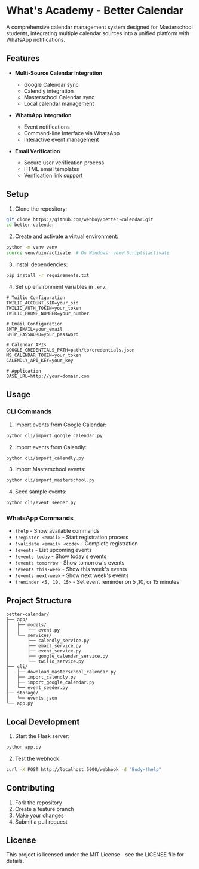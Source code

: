 # What's Academy - Better Calendar

A comprehensive calendar management system designed for Masterschool students, integrating multiple calendar sources into a unified platform with WhatsApp notifications.

## Features

- **Multi-Source Calendar Integration**
  - Google Calendar sync
  - Calendly integration
  - Masterschool Calendar sync
  - Local calendar management

- **WhatsApp Integration**
  - Event notifications
  - Command-line interface via WhatsApp
  - Interactive event management

- **Email Verification**
  - Secure user verification process
  - HTML email templates
  - Verification link support

## Setup

1. Clone the repository:
```bash
git clone https://github.com/webboy/better-calendar.git
cd better-calendar
```

2. Create and activate a virtual environment:
```bash
python -m venv venv
source venv/bin/activate  # On Windows: venv\Scripts\activate
```

3. Install dependencies:
```bash
pip install -r requirements.txt
```

4. Set up environment variables in `.env`:
```env
# Twilio Configuration
TWILIO_ACCOUNT_SID=your_sid
TWILIO_AUTH_TOKEN=your_token
TWILIO_PHONE_NUMBER=your_number

# Email Configuration
SMTP_EMAIL=your_email
SMTP_PASSWORD=your_password

# Calendar APIs
GOOGLE_CREDENTIALS_PATH=path/to/credentials.json
MS_CALENDAR_TOKEN=your_token
CALENDLY_API_KEY=your_key

# Application
BASE_URL=http://your-domain.com
```

## Usage

### CLI Commands

1. Import events from Google Calendar:
```bash
python cli/import_google_calendar.py
```

2. Import events from Calendly:
```bash
python cli/import_calendly.py
```

3. Import Masterschool events:
```bash
python cli/import_masterschool.py
```

4. Seed sample events:
```bash
python cli/event_seeder.py
```

### WhatsApp Commands

- `!help` - Show available commands
- `!register <email>` - Start registration process
- `!validate <email> <code>` - Complete registration
- `!events` - List upcoming events
- `!events today` - Show today's events
- `!events tomorrow` - Show tomorrow's events
- `!events this-week` - Show this week's events
- `!events next-week` - Show next week's events
- `!reminder <5, 10, 15>` - Set event reminder on 5 ,10, or 15 minutes

## Project Structure

```
better-calendar/
├── app/
│   ├── models/
│   │   └── event.py
│   └── services/
│       ├── calendly_service.py
│       ├── email_service.py
│       ├── event_service.py
│       ├── google_calendar_service.py
│       └── twilio_service.py
├── cli/
│   ├── download_masterschool_calendar.py
│   ├── import_calendly.py
│   ├── import_google_calendar.py
│   └── event_seeder.py
├── storage/
│   └── events.json
└── app.py
```

## Local Development

1. Start the Flask server:
```bash
python app.py
```

2. Test the webhook:
```bash
curl -X POST http://localhost:5000/webhook -d "Body=!help"
```

## Contributing

1. Fork the repository
2. Create a feature branch
3. Make your changes
4. Submit a pull request

## License

This project is licensed under the MIT License - see the LICENSE file for details.